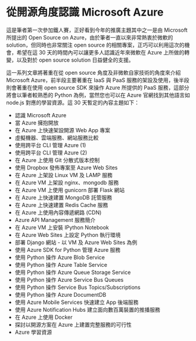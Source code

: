 從開源角度認識 Microsoft Azure
============================

這是筆者第一次參加鐵人賽，正好看到今年的推廣主題其中之一是由 Microsoft 所提出的 Open Source on Azure，由於筆者一直以來非常熱衷於微軟的 solution，但同時也非常關注 open source 的相關專案，正巧可以利用這次的機會，希望在這 30 天的時間內可以讓更多人認識近年來微軟在 Azure 上所做的轉變，以及對於 open source solution 日益健全的支援。

這一系列文章將著重在從 open source 角度及非微軟自家技術的角度來介紹 Microsoft Azure，前半段主要著重在 IaaS 與 PaaS 服務的架設及使用，後半段則會著重在使用 open source SDK 來操作 Azure 所提供的 PaaS 服務，這部分將會以筆者較熟悉的 Python 為例，當然您也可以在 Azure 官網找到其他語言如 node.js 對應的學習資源。這 30 天暫定的內容主題如下：

- 認識 Microsoft Azure
- 當 Azure 擁抱開放
- 在 Azure 上快速架設開源 Web App 專案
- 虛擬機器、雲端服務、網站服務比較
- 使用跨平台 CLI 管理 Azure (1)
- 使用跨平台 CLI 管理 Azure (2)
- 在 Azure 上使用 Git 分散式版本控制
- 使用 Dropbox 發佈專案至 Azure Web Sites
- 在 Azure 上架設 Linux VM 及 LAMP 服務
- 在 Azure VM 上架設 nginx、mongodb 服務
- 在 Azure VM 上使用 gunicorn 部署 Flask 網站
- 在 Azure 上快速建置 MongoDB 託管服務
- 在 Azure 上快速建置 Redis Cache 服務
- 在 Azure 上使用內容傳遞網路 (CDN)
- Azure API Management 服務簡介
- 在 Azure VM 上安裝 IPython Notebook
- 在 Azure Web Sites 上設定 Python 執行環境
- 部署 Django 網站 - 以 VM 及 Azure Web Sites 為例
- 使用 Azure SDK for Python 管理 Azure 服務
- 使用 Python 操作 Azure Blob Service
- 使用 Python 操作 Azure Table Service
- 使用 Python 操作 Azure Queue Storage Service
- 使用 Python 操作 Azure Service Bus Queues
- 使用 Python 操作 Service Bus Topics/Subscriptions
- 使用 Python 操作 Azure DocumentDB
- 使用 Azure Mobile Services 快速建立 App 後端服務
- 使用 Azure Notification Hubs 建立面向數百萬裝置的推播服務
- 在 Azure 上使用 Docker
- 探討以開源方案在 Azure 上建置完整服務的可行性
- Azure 學習資源
